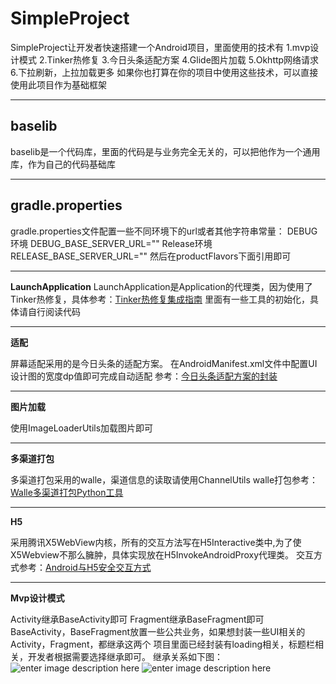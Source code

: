 # SimpleProject
SimpleProject让开发者快速搭建一个Android项目，里面使用的技术有
 1.mvp设计模式 
2.Tinker热修复 
3.今日头条适配方案 
4.Glide图片加载 
5.Okhttp网络请求 
6.下拉刷新，上拉加载更多
如果你也打算在你的项目中使用这些技术，可以直接使用此项目作为基础框架


----------

**baselib**
-----------

baselib是一个代码库，里面的代码是与业务完全无关的，可以把他作为一个通用库，作为自己的代码基础库

----------

**gradle.properties**
---------------------

gradle.properties文件配置一些不同环境下的url或者其他字符串常量：
DEBUG环境
DEBUG_BASE_SERVER_URL=""
Release环境
RELEASE_BASE_SERVER_URL=""
然后在productFlavors下面引用即可


----------


**LaunchApplication**
LaunchApplication是Application的代理类，因为使用了Tinker热修复，具体参考：[Tinker热修复集成指南](https://github.com/Tencent/tinker/wiki/Tinker-%E6%8E%A5%E5%85%A5%E6%8C%87%E5%8D%97)
里面有一些工具的初始化，具体请自行阅读代码


----------


**适配**

屏幕适配采用的是今日头条的适配方案。
在AndroidManifest.xml文件中配置UI设计图的宽度dp值即可完成自动适配
参考：[今日头条适配方案的封装](https://github.com/JessYanCoding/AndroidAutoSize)


----------
**图片加载**

使用ImageLoaderUtils加载图片即可


----------
**多渠道打包**

多渠道打包采用的walle，渠道信息的读取请使用ChannelUtils
walle打包参考：[Walle多渠道打包Python工具](https://github.com/Jay-Goo/ProtectedApkResignerForWalle)

----------

**H5**

采用腾讯X5WebView内核，所有的交互方法写在H5Interactive类中,为了使X5Webview不那么臃肿，具体实现放在H5InvokeAndroidProxy代理类。
交互方式参考：[Android与H5安全交互方式](https://github.com/pedant/safe-java-js-webview-bridge)

----------
**Mvp设计模式**

Activity继承BaseActivity即可
Fragment继承BaseFragment即可
BaseActivity，BaseFragment放置一些公共业务，如果想封装一些UI相关的Activity，Fragment，都继承这两个
项目里面已经封装有loading相关，标题栏相关，开发者根据需要选择继承即可。
继承关系如下图：
![enter image description here](https://github.com/zhongxiong00/SimpleProject/blob/master/pics/activity.jpg)
![enter image description here](https://github.com/zhongxiong00/SimpleProject/blob/master/pics/fragment.jpg)

